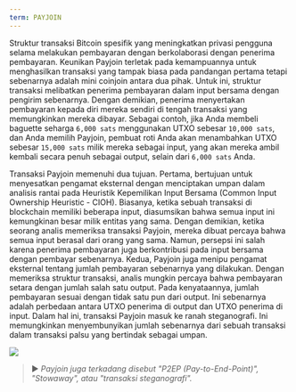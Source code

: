 ```yaml
---
term: PAYJOIN
---
```


Struktur transaksi Bitcoin spesifik yang meningkatkan privasi pengguna selama melakukan pembayaran dengan berkolaborasi dengan penerima pembayaran. Keunikan Payjoin terletak pada kemampuannya untuk menghasilkan transaksi yang tampak biasa pada pandangan pertama tetapi sebenarnya adalah mini coinjoin antara dua pihak. Untuk ini, struktur transaksi melibatkan penerima pembayaran dalam input bersama dengan pengirim sebenarnya. Dengan demikian, penerima menyertakan pembayaran kepada diri mereka sendiri di tengah transaksi yang memungkinkan mereka dibayar. Sebagai contoh, jika Anda membeli baguette seharga `6,000 sats` menggunakan UTXO sebesar `10,000 sats`, dan Anda memilih Payjoin, pembuat roti Anda akan menambahkan UTXO sebesar `15,000 sats` milik mereka sebagai input, yang akan mereka ambil kembali secara penuh sebagai output, selain dari `6,000 sats` Anda.

Transaksi Payjoin memenuhi dua tujuan. Pertama, bertujuan untuk menyesatkan pengamat eksternal dengan menciptakan umpan dalam analisis rantai pada Heuristik Kepemilikan Input Bersama (Common Input Ownership Heuristic - CIOH). Biasanya, ketika sebuah transaksi di blockchain memiliki beberapa input, diasumsikan bahwa semua input ini kemungkinan besar milik entitas yang sama. Dengan demikian, ketika seorang analis memeriksa transaksi Payjoin, mereka dibuat percaya bahwa semua input berasal dari orang yang sama. Namun, persepsi ini salah karena penerima pembayaran juga berkontribusi pada input bersama dengan pembayar sebenarnya. Kedua, Payjoin juga menipu pengamat eksternal tentang jumlah pembayaran sebenarnya yang dilakukan. Dengan memeriksa struktur transaksi, analis mungkin percaya bahwa pembayaran setara dengan jumlah salah satu output. Pada kenyataannya, jumlah pembayaran sesuai dengan tidak satu pun dari output. Ini sebenarnya adalah perbedaan antara UTXO penerima di output dan UTXO penerima di input. Dalam hal ini, transaksi Payjoin masuk ke ranah steganografi. Ini memungkinkan menyembunyikan jumlah sebenarnya dari sebuah transaksi dalam transaksi palsu yang bertindak sebagai umpan.

![](../../dictionnaire/assets/14.png)

> ► *Payjoin juga terkadang disebut "P2EP (Pay-to-End-Point)", "Stowaway", atau "transaksi steganografi".*